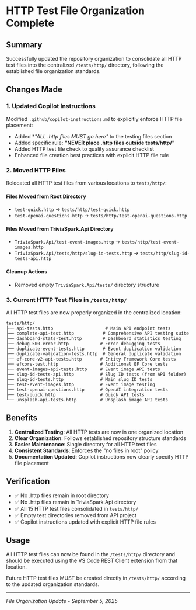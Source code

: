 # HTTP Test File Organization Complete

## Summary

Successfully updated the repository organization to consolidate all HTTP test files into the centralized `/tests/http/` directory, following the established file organization standards.

## Changes Made

### 1. Updated Copilot Instructions

Modified `.github/copilot-instructions.md` to explicitly enforce HTTP file placement:

- Added **"ALL *.http files MUST go here"** to the testing files section
- Added specific rule: **"NEVER place .http files outside tests/http/"**
- Added HTTP test file check to quality assurance checklist
- Enhanced file creation best practices with explicit HTTP file rule

### 2. Moved HTTP Files

Relocated all HTTP test files from various locations to `tests/http/`:

#### Files Moved from Root Directory

- `test-quick.http` → `tests/http/test-quick.http`
- `test-openai-questions.http` → `tests/http/test-openai-questions.http`

#### Files Moved from TriviaSpark.Api Directory

- `TriviaSpark.Api/test-event-images.http` → `tests/http/test-event-images.http`
- `TriviaSpark.Api/tests/http/slug-id-tests.http` → `tests/http/slug-id-tests-api.http`

#### Cleanup Actions

- Removed empty `TriviaSpark.Api/tests/` directory structure

### 3. Current HTTP Test Files in `/tests/http/`

All HTTP test files are now properly organized in the centralized location:

```
tests/http/
├── api-tests.http                    # Main API endpoint tests
├── complete-api-test.http           # Comprehensive API testing suite
├── dashboard-stats-test.http        # Dashboard statistics testing
├── debug-500-error.http            # Error debugging tests
├── duplicate-event-tests.http       # Event duplication validation
├── duplicate-validation-tests.http  # General duplicate validation
├── ef-core-v2-api-tests.http       # Entity Framework Core tests
├── efcore-test.http                # Additional EF Core tests
├── event-images-api-tests.http     # Event image API tests
├── slug-id-tests-api.http          # Slug ID tests (from API folder)
├── slug-id-tests.http              # Main slug ID tests
├── test-event-images.http          # Event image testing
├── test-openai-questions.http      # OpenAI integration tests
├── test-quick.http                 # Quick API tests
└── unsplash-api-tests.http         # Unsplash image API tests
```

## Benefits

1. **Centralized Testing**: All HTTP tests are now in one organized location
2. **Clear Organization**: Follows established repository structure standards
3. **Easier Maintenance**: Single directory for all HTTP test files
4. **Consistent Standards**: Enforces the "no files in root" policy
5. **Documentation Updated**: Copilot instructions now clearly specify HTTP file placement

## Verification

- ✅ No .http files remain in root directory
- ✅ No .http files remain in TriviaSpark.Api directory
- ✅ All 15 HTTP test files consolidated in `tests/http/`
- ✅ Empty test directories removed from API project
- ✅ Copilot instructions updated with explicit HTTP file rules

## Usage

All HTTP test files can now be found in the `/tests/http/` directory and should be executed using the VS Code REST Client extension from that location.

Future HTTP test files MUST be created directly in `/tests/http/` according to the updated organization standards.

---

*File Organization Update - September 5, 2025*
